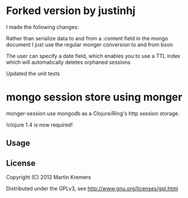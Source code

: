 # Forked version by justinhj

I made the following changes:

Rather than serialize data to and from a :content field in the mongo document I just use the regular monger conversion to and from bson

The user can specify a date field, which enables you to use a TTL index which will automatically deletes orphaned sessions

Updated the unit tests

# mongo session store using monger

monger-session use mongodb as a Clojure/Ring's http session storage.

!clojure 1.4 is now required!

## Usage

## License

Copyright (C) 2012 Martin Kremers

Distributed under the GPLv3, see http://www.gnu.org/licenses/gpl.html
